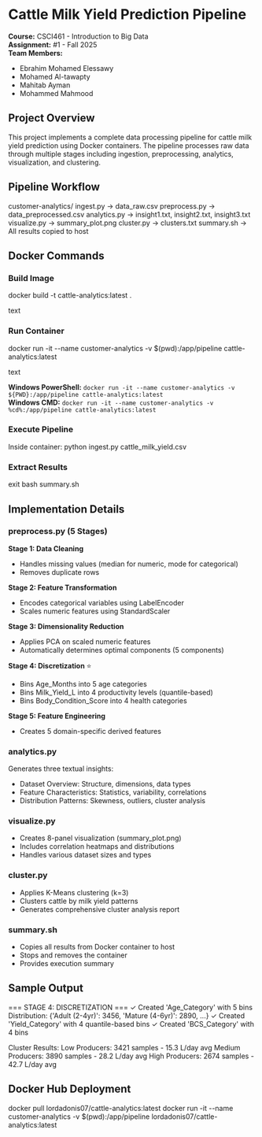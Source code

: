 # Cattle Milk Yield Prediction Pipeline

**Course:** CSCI461 - Introduction to Big Data  
**Assignment:** #1 - Fall 2025  
**Team Members:**
- Ebrahim Mohamed Elessawy
- Mohamed Al-tawapty
- Mahitab Ayman
- Mohammed Mahmood

## Project Overview
This project implements a complete data processing pipeline for cattle milk yield prediction using Docker containers. The pipeline processes raw data through multiple stages including ingestion, preprocessing, analytics, visualization, and clustering.

## Pipeline Workflow
customer-analytics/
ingest.py → data_raw.csv
preprocess.py → data_preprocessed.csv
analytics.py → insight1.txt, insight2.txt, insight3.txt
visualize.py → summary_plot.png
cluster.py → clusters.txt
summary.sh → All results copied to host



## Docker Commands

### Build Image
docker build -t cattle-analytics:latest .

text

### Run Container
docker run -it --name customer-analytics -v $(pwd):/app/pipeline cattle-analytics:latest

text

**Windows PowerShell:** `docker run -it --name customer-analytics -v ${PWD}:/app/pipeline cattle-analytics:latest`  
**Windows CMD:** `docker run -it --name customer-analytics -v %cd%:/app/pipeline cattle-analytics:latest`

### Execute Pipeline
Inside container:
python ingest.py cattle_milk_yield.csv



### Extract Results
exit
bash summary.sh


## Implementation Details

### preprocess.py (5 Stages)
**Stage 1: Data Cleaning**
- Handles missing values (median for numeric, mode for categorical)
- Removes duplicate rows

**Stage 2: Feature Transformation**
- Encodes categorical variables using LabelEncoder
- Scales numeric features using StandardScaler

**Stage 3: Dimensionality Reduction**
- Applies PCA on scaled numeric features
- Automatically determines optimal components (5 components)

**Stage 4: Discretization** ⭐
- Bins Age_Months into 5 age categories
- Bins Milk_Yield_L into 4 productivity levels (quantile-based)
- Bins Body_Condition_Score into 4 health categories

**Stage 5: Feature Engineering**
- Creates 5 domain-specific derived features

### analytics.py
Generates three textual insights:
- Dataset Overview: Structure, dimensions, data types
- Feature Characteristics: Statistics, variability, correlations
- Distribution Patterns: Skewness, outliers, cluster analysis

### visualize.py
- Creates 8-panel visualization (summary_plot.png)
- Includes correlation heatmaps and distributions
- Handles various dataset sizes and types

### cluster.py
- Applies K-Means clustering (k=3)
- Clusters cattle by milk yield patterns
- Generates comprehensive cluster analysis report

### summary.sh
- Copies all results from Docker container to host
- Stops and removes the container
- Provides execution summary

## Sample Output
=== STAGE 4: DISCRETIZATION ===
✓ Created 'Age_Category' with 5 bins
Distribution: {'Adult (2-4yr)': 3456, 'Mature (4-6yr)': 2890, ...}
✓ Created 'Yield_Category' with 4 quantile-based bins
✓ Created 'BCS_Category' with 4 bins

Cluster Results:
Low Producers: 3421 samples - 15.3 L/day avg
Medium Producers: 3890 samples - 28.2 L/day avg
High Producers: 2674 samples - 42.7 L/day avg


## Docker Hub Deployment
docker pull lordadonis07/cattle-analytics:latest
docker run -it --name customer-analytics -v $(pwd):/app/pipeline lordadonis07/cattle-analytics:latest


